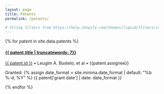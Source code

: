 ```yaml
---
layout: page
title: Patents
permalink: /patents/

# String filters from https://help.shopify.com/themes/liquid/filters/string-filters
---
```

{% for patent in site.data.patents %}
  <h4 class="post-title"><a href="{{patent['result link']}}">{{ patent.title | truncatewords: 7}}</a></h4>
  <p class="post-meta">
  <a href="{{patent['result link']}}">{{ patent.id }}</a> • Leugim A. Bustelo, et al • {{patent.assignee}}
  </p>
  <p class="post-meta">
    Granted:
    <time datetime="{{ patent['grant date'] | date_to_xmlschema }}">
          {% assign date_format = site.minima.date_format | default: "%b %-d, %Y" %}
          {{ patent['grant date'] | date: date_format }}
    </time>
  </p>
{% endfor %}
